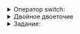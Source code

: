 <details>  
<summary>Оператор switch:</summary>
<p>В коде с перечислением мы несколько раз используем <code>if</code>. Выглядит это громоздко:</p>

<pre><code class="language-cpp">enum class RequestType {
	  ADD,
	  REMOVE,
	  NEGATE
};

void ProcessRequest(
		    set&lt;int&gt;&amp; numbers,
		    RequestType request_type,
		    int request_data) {
	  if (request_type == RequestType::ADD) {
		    numbers.insert(request_data);
	  } else if (request_type == RequestType::REMOVE) {
		    numbers.erase(request_data);
	  } else if (request_type == RequestType::NEGATE) {
		    if (numbers.count(request_data) == 1) {
			      numbers.erase(request_data);
			      numbers.insert(-request_data);
		    }
	  }
}

ProcessRequest(numbers, RequestType::ADD, 8);
ProcessRequest(numbers, RequestType::NEGATE, 8);
ProcessRequest(numbers, RequestType::REMOVE, -8);

</code></pre>

<p>Но нам повезло: в C++ есть компактная альтернатива цепочке условных операторов — оператор <code>switch</code>. В отличие от <code>if</code>, <code>switch</code> не может проверять произвольные логические выражения. Он позволяет сравнить заданную переменную или результат выражения с конкретными значениями и выполнить действия в зависимости от того, с каким значением произошло совпадение. Используем оператор <code>switch</code> и перепишем функцию <code>ProcessRequest</code>:</p>

<pre><code class="language-cpp">void ProcessRequest(
		    set&lt;int&gt;&amp; numbers,
		    RequestType request_type,
		    int request_data) {
	  switch (request_type) {
	  case RequestType::ADD:
		    numbers.insert(request_data);
		    break;
	  case RequestType::REMOVE:
		    numbers.erase(request_data);
		    break;
	  case RequestType::NEGATE:
		    if (numbers.count(request_data) == 1) {
			      numbers.erase(request_data);
			      numbers.insert(-request_data);
		    }
		    break;
	  }
}
</code></pre>

<p>Каждая ветка кончается оператором <code>break</code>. Фигурные скобки ей не нужны. Оператор <code>break</code> означает выход из оператора <code>switch</code> и не повлечёт за собой выход из объемлющего цикла <code>for</code> при его наличии.</p>

<p>Компактный аналог <code>else</code> для оператора <code>switch</code> — ветка <code>default</code>. Допустим, мы хотим перестраховаться от добавления новых типов запросов и добавить вывод предупреждающего сообщения для неизвестного запроса. <code>default</code>-ветка выполнится всегда, если не подошла ни одна <code>case</code>-ветка:</p>

<pre><code class="language-cpp">void ProcessRequest(
		    set&lt;int&gt;&amp; numbers,
		    RequestType request_type,
		    int request_data) {
	  switch (request_type) {
	  case RequestType::ADD:
		    numbers.insert(request_data);
		    break;
	  case RequestType::REMOVE:
		    numbers.erase(request_data);
		    break;
	  case RequestType::NEGATE:
		    if (numbers.count(request_data) == 1) {
			      numbers.erase(request_data);
			      numbers.insert(-request_data);
		    }
		    break;
	  default:
		    cout &lt;&lt; &quot;Unknown request&quot;s &lt;&lt; endl;
	  }
}
</code></pre>

<p>Если объявляем переменную в одной из веток оператора <code>switch</code>, всю ветку заключаем в блок из фигурных скобок:</p>

<pre><code class="language-cpp">void ProcessRequest(
		    set&lt;int&gt;&amp; numbers,
		    RequestType request_type,
		    int request_data) {
	  switch (request_type) {
	  case RequestType::ADD:
		    numbers.insert(request_data);
		    break;
	  case RequestType::REMOVE:
		    numbers.erase(request_data);
		    break;
	  case RequestType::NEGATE: {  // фигурные скобки обязательны
		    bool contains = numbers.count(request_data) == 1;
		    if (contains) {
		      numbers.erase(request_data);
		      numbers.insert(-request_data);
		    }
		    break;
	  }
	  default:
		    cout &lt;&lt; &quot;Unknown request&quot; &lt;&lt; endl;
	  }
}
</code></pre>

<p>В нашем случае нумерация перечислителей в наборе не имела значения. Но когда числовые значения элементов <code>enum</code> важны, их можно указать явно:</p>

<pre><code class="language-cpp">enum class RequestType {
    ADD = 9,
    REMOVE = 8,
    NEGATE = 7
};
</code></pre>

<p>Это удобно, когда типы запросов поступают на вход программы в виде чисел 9, 8 и 7. Тогда получить объект типа <code>RequestType</code> по его числовому коду можно будет простым оператором <code>static_cast</code>:</p>

<pre><code class="language-cpp">int request_code;
cin &gt;&gt; request_code;
auto request_type = static_cast&lt;RequestType&gt;(request_code);
// Если ввести request_code = 7,
// в переменной request_type окажется RequestType::NEGATE
</code></pre>

<p>Если преобразуемому числовому коду не будет соответствовать ни один элемент перечислимого типа, ошибки компиляции не произойдёт. Но дальнейшее поведение программы грозит стать непредсказуемым.</p>

</details>  

<details>  
<summary>Двойное двоеточие</summary>
<p>В прошлом уроке вы столкнулись с такой записью для значений перечислимого типа: <code>DocumentStatus::ACTUAL</code>. Рассмотрим, зачем здесь двойное двоеточие и как его применяют в C++.</p>

<p>Двойное двоеточие — оператор разрешения области видимости. Он позволяет делать значения <code>enum</code>-типа неуникальными в рамках всей программы. Это одно из преимуществ <code>enum class</code>: все имена значений типа «спрятаны» внутрь его имени. Обращение к ним происходит через двойное двоеточие.</p>

<p>В записи <code>DocumentStatus::ACTUAL</code> первая часть — название группы имён, а вторая — конкретное имя из этой группы. Название группы имён совпадает с названием типа, что вполне согласуется со здравым смыслом. Это не единственная область применения двойного двоеточия.</p>

<h3>Обращение снаружи класса к сущностям внутри него</h3>

<p>В коде поисковой системы есть статический метод для вычисления среднего рейтинга:</p>

<pre><code class="language-cpp">class SearchServer {
public:
    // публичные методы
    
private:
    // приватные поля, структуры и методы
    
    static int ComputeAverageRating(const vector&lt;int&gt;&amp; ratings) {
        int rating_sum = 0;
        for (const int rating : ratings) {
            rating_sum += rating;
        }
        return rating_sum / static_cast&lt;int&gt;(ratings.size());
    }
};
</code></pre>

<p>Если захотим сделать метод публичным, поставим двойное двоеточие и обратимся к нему снаружи класса <code>SearchServer</code>:</p>

<pre><code class="language-cpp">const vector&lt;int&gt; ratings = {9, -2, 6, 1, 18};
cout &lt;&lt; SearchServer::ComputeAverageRating(ratings) &lt;&lt; endl;
</code></pre>

<p>Статический метод не требует для работы объект типа <code>SearchServer</code>. Поэтому метод вызывается не через точку для такого объекта, а как обычная функция. Её название состоит из названия класса, двух двоеточий и названия метода. Писать <code>ComputeAverageRating</code> без названия класса можно только внутри самого класса.</p>

<p>Двойное двоеточие позволяет обратиться снаружи класса по имени к любой сущности, объявленной внутри класса: к полю, методу или типу. Это пригодится не только при вызове статических методов. Далее в курсе узнаете, где именно.</p>

<h3>Пространство имён</h3>

<p>Применение двойного двоеточия часто связано со знакомым вам <code>using namespace std</code>. Здесь <code>std</code> — название пространства имён. Если не написать в начале программы <code>using namespace std</code>, все имена из этого пространства имён придётся употреблять с префиксом <code>std::</code>.</p>

<pre><code class="language-cpp">#include &lt;iostream&gt;
#include &lt;vector&gt;

int main() {
    const std::vector&lt;int&gt; ratings = {9, -2, 6, 1, 18};
    std::cout &lt;&lt; ratings.size() &lt;&lt; std::endl;
}
</code></pre>

<p>В реальных программах <code>using namespace std</code> пишут редко — у этой директивы есть недостатки. Позже вы узнаете о них, сделаете выводы и начнёте использовать <code>std::</code> в своём коде.</p>
</details>

<details>  
<summary>Задание:</summary>
<p>Научитесь работать с перечислимым типом, объявленным внутри класса. Для этого перенесите объявление <code>DocumentStatus</code> в публичную секцию класса <code>SearchServer</code>, а в функции <code>main</code> выведите численное значение статуса <code>BANNED</code>.</p>

<h3>Подсказка</h3>

<p>Используйте двойное двоеточие дважды: <code>SearchServer::DocumentStatus::BANNED</code>. Не забудьте о <code>static_cast</code>.</p>
</details>  
